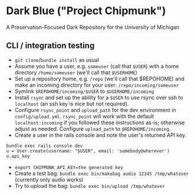 # Dark Blue ("Project Chipmunk")

A Preservation-Focused Dark Repository for the University of Michigan

## CLI / integration testing

- `git clone`/`bundle install` as usual
- Assume you have a user, e.g. `someuser` (call that `$USER`) with a home 
  directory `/home/someuser` (we'll call that `$USERHOME`)
- Set up a repository home, e.g. `/repo` (we'll call that $REPOHOME) and 
  make an incoming directory for your user: `/repo/incoming/someuser`
- Symlink `$REPOHOME/incoming/$USER` to `$USERHOME/incoming`
- Install `rsync` and set up the ability for a `$USER` to use rsync over 
  ssh to `localhost` (an ssh key is nice but not required).
- Configure `rsync_point` and `upload_path` for the dev environment in 
  `config/upload.yml`. `rsync_point` will work with the default 
  `localhost:incoming` if you followed these instructions as-is; otherwise 
  adjust as needed. Configure `upload_path` to `$REPOHOME/incoming`.
- Create a user in the rails console and note the user's returned API key.
```
bundle exec rails console dev
u = User.create(username: "$USER", email: 'somebody@wherever')
u.api_key
```

- `export CHIPMUNK_API_KEY=the generated key`
- Create a test bag: `bundle exec bin/makebag audio 12345 /tmp/whatever` 
  (currently only audio works)
- Try to upload the bag: `bundle exec bin/upload /tmp/whatever`

